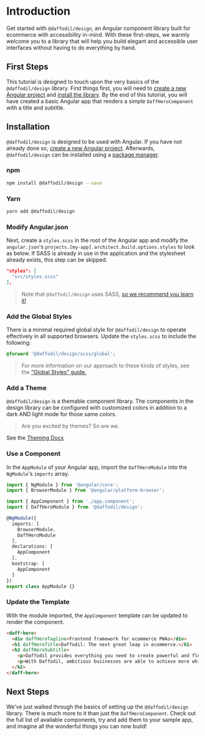 # Introduction
Get started with `@daffodil/design`, an Angular component library built for ecommerce with accessibility in-mind. With these first-steps, we warmly welcome you to a library that will help you build elegant and accessible user interfaces without having to do everything by hand. 

## First Steps
This tutorial is designed to touch upon the very basics of the `@daffodil/design` library. First things first, you will need to [create a new Angular project](https://angular.io/cli) and [install the library](#installation). By the end of this tutorial, you will have created a basic Angular app that renders a simple `DaffHeroComponent` with a title and subtitle.

## Installation
`@daffodil/design` is designed to be used with Angular. If you have not already done so, [create a new Angular project](https://angular.io/cli). Afterwards, `@daffodil/design` can be installed using a [package manager](https://www.npmjs.com/package/@daffodil/design).

### npm
```bash
npm install @daffodil/design --save
```

### Yarn
```bash
yarn add @daffodil/design
```

### Modify Angular.json
Next, create a `styles.scss` in the root of the Angular app and modify the `angular.json`'s `projects.[my-app].architect.build.options.styles` to look as below. If SASS is already in use in the application and the stylesheet already exists, this step can be skipped.

```json
"styles": [
  "src/styles.scss"
],
```

> Note that `@daffodil/design` uses SASS, [so we recommend you learn it!](https://sass-lang.com/)

### Add the Global Styles
There is a minimal required global style for `@daffodil/design` to operate effectively in all supported browsers. Update the `styles.scss` to include the following:

```scss
@forward '@daffodil/design/scss/global';
```

> For more information on our approach to these kinds of styles, see the ["Global Styles" guide.](./global-styles.md)

### Add a Theme
`@daffodil/design` is a themable component library. The components in the design library can be configured with customized colors in addition to a dark AND light mode for those same colors.

> Are you excited by themes? So are we.

See the [Theming Docs](../scss/theming/README.md)

### Use a Component
In the `AppModule` of your Angular app, import the `DaffHeroModule` into the `NgModule`'s `imports` array.

```ts
import { NgModule } from '@angular/core';
import { BrowserModule } from '@angular/platform-browser';

import { AppComponent } from './app.component';
import { DaffHeroModule } from '@daffodil/design';

@NgModule({
  imports: [
    BrowserModule,
    DaffHeroModule
  ],
  declarations: [
    AppComponent
  ],
  bootstrap: [
    AppComponent
  ]
})
export class AppModule {}
```

### Update the Template
With the module imported, the `AppComponent` template can be updated to render the component.

```html
<daff-hero>
  <div daffHeroTagline>Frontend framework for ecommerce PWAs</div>
  <h1 daffHeroTitle>Daffodil: The next great leap in ecommerce.</h1>
  <h2 daffHeroSubtitle>
    <p>Daffodil provides everything you need to create powerful and flexible ecommerce experiences.</p>
    <p>With Daffodil, ambitious businesses are able to achieve more while minimizing development and maintenance costs.</p>
  </h2>
</daff-hero>
```

## Next Steps
We've just walked through the basics of setting up the `@daffodil/design` library. There is much more to it than just the `DaffHeroComponent`. Check out the full list of available components, try and add them to your sample app, and imagine all the wonderful things you can now build!